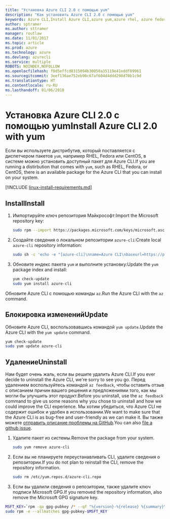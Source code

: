 ```yaml
---
title: "Установка Azure CLI 2.0 с помощью yum"
description: "Как установить Azure CLI 2.0 с помощью yum"
keywords: Azure CLI,Install Azure CLI,azure yum,azure rhel, azure fedora, azure centos
author: sptramer
ms.author: sttramer
manager: routlaw
ms.date: 11/01/2017
ms.topic: article
ms.prod: azure
ms.technology: azure
ms.devlang: azurecli
ms.service: multiple
ROBOTS: NOINDEX,NOFOLLOW
ms.openlocfilehash: f0d5effcd8315094b30050a35119e41eddf89961
ms.sourcegitcommit: 3eef136ae752eb90c67af604d4ddd298d70b1c9d
ms.translationtype: HT
ms.contentlocale: ru-RU
ms.lasthandoff: 01/06/2018
---
```

# <a name="install-azure-cli-20-with-yum"></a><span data-ttu-id="7678b-104">Установка Azure CLI 2.0 с помощью yum</span><span class="sxs-lookup"><span data-stu-id="7678b-104">Install Azure CLI 2.0 with yum</span></span>

<span data-ttu-id="7678b-105">Если вы используете дистрибутив, который поставляется с диспетчером пакетов `yum`, например RHEL, Fedora или CentOS, в системе можно установить доступный пакет для Azure CLI.</span><span class="sxs-lookup"><span data-stu-id="7678b-105">If you are running a distirbution that comes with `yum`, such as RHEL, Fedora, or CentOS, there is an available package for the Azure CLI that you can install on your system.</span></span>

[!INCLUDE [linux-install-requirements.md](includes/linux-install-requirements.md)]

## <a name="install"></a><span data-ttu-id="7678b-106">Install</span><span class="sxs-lookup"><span data-stu-id="7678b-106">Install</span></span>

1. <span data-ttu-id="7678b-107">Импортируйте ключ репозитория Майкрософт:</span><span class="sxs-lookup"><span data-stu-id="7678b-107">Import the Microsoft repository key:</span></span>

   ```bash
   sudo rpm --import https://packages.microsoft.com/keys/microsoft.asc
   ```

2. <span data-ttu-id="7678b-108">Создайте сведения о локальном репозитории `azure-cli`:</span><span class="sxs-lookup"><span data-stu-id="7678b-108">Create local `azure-cli` repository information:</span></span>

   ```bash
   sudo sh -c 'echo -e "[azure-cli]\nname=Azure CLI\nbaseurl=https://packages.microsoft.com/yumrepos/azure-cli\nenabled=1\ngpgcheck=1\ngpgkey=https://packages.microsoft.com/keys/microsoft.asc" > /etc/yum.repos.d/azure-cli.repo'
   ```

3. <span data-ttu-id="7678b-109">Обновите индекс пакета `yum` и выполните установку:</span><span class="sxs-lookup"><span data-stu-id="7678b-109">Update the `yum` package index and install:</span></span>

   ```bash
   yum check-update
   sudo yum install azure-cli
   ```

<span data-ttu-id="7678b-110">Обновите Azure CLI с помощью команды `az`.</span><span class="sxs-lookup"><span data-stu-id="7678b-110">Run the Azure CLI with the `az` command.</span></span>

## <a name="update"></a><span data-ttu-id="7678b-111">Блокировка изменений</span><span class="sxs-lookup"><span data-stu-id="7678b-111">Update</span></span>

<span data-ttu-id="7678b-112">Обновите Azure CLI, воспользовавшись командой `yum update`.</span><span class="sxs-lookup"><span data-stu-id="7678b-112">Update the Azure CLI with the `yum update` command.</span></span>

```bash
yum check-update
sudo yum update azure-cli
```

## <a name="uninstall"></a><span data-ttu-id="7678b-113">Удаление</span><span class="sxs-lookup"><span data-stu-id="7678b-113">Uninstall</span></span>

<span data-ttu-id="7678b-114">Нам будет очень жаль, если вы решите удалить Azure CLI.</span><span class="sxs-lookup"><span data-stu-id="7678b-114">If you ever decide to uninstall the Azure CLI, we're sorry to see you go.</span></span> <span data-ttu-id="7678b-115">Перед удалением воспользуйтесь командой `az feedback`, чтобы оставить отзыв с описанием причин вашего решения и предложениями того, как мы могли бы улучшить этот продукт.</span><span class="sxs-lookup"><span data-stu-id="7678b-115">Before you uninstall, use the `az feedback` command to give us some reasons why you chose to uninstall and how we could improve the CLI experience.</span></span> <span data-ttu-id="7678b-116">Мы хотим убедиться, что Azure CLI не содержит ошибок и удобен в использовании.</span><span class="sxs-lookup"><span data-stu-id="7678b-116">We want to make sure that the Azure CLI is as bug-free and user-friendly as we can make it.</span></span> <span data-ttu-id="7678b-117">Вы также можете [отправить описание проблемы на GitHub](https://github.com/Azure/azure-cli/issues).</span><span class="sxs-lookup"><span data-stu-id="7678b-117">You can also [file a github issue](https://github.com/Azure/azure-cli/issues).</span></span>

1. <span data-ttu-id="7678b-118">Удалите пакет из системы.</span><span class="sxs-lookup"><span data-stu-id="7678b-118">Remove the package from your system.</span></span>

   ```bash
   sudo yum remove azure-cli
   ```

2. <span data-ttu-id="7678b-119">Если вы не планируете переустанавливать CLI, удалите сведения о репозитории.</span><span class="sxs-lookup"><span data-stu-id="7678b-119">If you do not plan to reinstall the CLI, remove the repository information.</span></span>

   ```bash
   sudo rm /etc/yum.repos.d/azure-cli.repo
   ```

3. <span data-ttu-id="7678b-120">Если вы удалили сведения о репозитории, также удалите ключ подписи Microsoft GPG.</span><span class="sxs-lookup"><span data-stu-id="7678b-120">If you removed the repository information, also remove the Microsoft GPG signature key.</span></span>

  ```bash
  MSFT_KEY=`rpm -qa gpg-pubkey /* --qf "%{version}-%{release} %{summary}\n" | grep Microsoft | awk '{print $1}'`
  sudo rpm -e --allmatches gpg-pubkey-$MSFT_KEY
  ```
